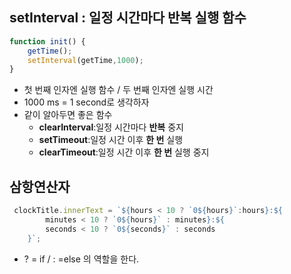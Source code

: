 ## setInterval : 일정 시간마다 반복 실행 함수
```javascript
function init() {
    getTime();
    setInterval(getTime,1000);
}
```
- 첫 번째 인자엔 실행 함수 / 두 번째 인자엔 실행 시간
- 1000 ms = 1 second로 생각하자
- 같이 알아두면 좋은 함수
    + **clearInterval**:일정 시간마다 **반복** 중지
    + **setTimeout**:일정 시간 이후 **한 번** 실행
    + **clearTimeout**:일정 시간 이후 **한 번** 실행 중지
     
## 삼항연산자
```javascript
 clockTitle.innerText = `${hours < 10 ? `0${hours}`:hours}:${
        minutes < 10 ? `0${hours}` : minutes}:${
        seconds < 10 ? `0${seconds}` : seconds
    }`;
```
- ? = if / : =else 의 역할을 한다.
